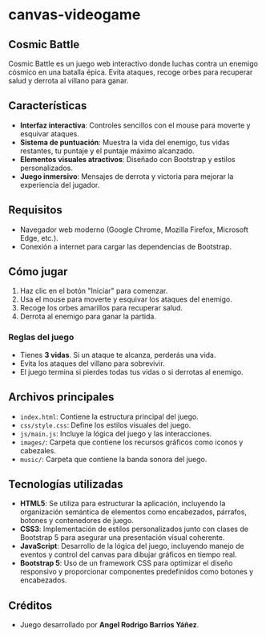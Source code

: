 # canvas-videogame

## Cosmic Battle

Cosmic Battle es un juego web interactivo donde luchas contra un enemigo cósmico en una batalla épica. Evita ataques, recoge orbes para recuperar salud y derrota al villano para ganar.

## Características

- **Interfaz interactiva**: Controles sencillos con el mouse para moverte y esquivar ataques.
- **Sistema de puntuación**: Muestra la vida del enemigo, tus vidas restantes, tu puntaje y el puntaje máximo alcanzado.
- **Elementos visuales atractivos**: Diseñado con Bootstrap y estilos personalizados.
- **Juego inmersivo**: Mensajes de derrota y victoria para mejorar la experiencia del jugador.

## Requisitos

- Navegador web moderno (Google Chrome, Mozilla Firefox, Microsoft Edge, etc.).
- Conexión a internet para cargar las dependencias de Bootstrap.

## Cómo jugar

1. Haz clic en el botón "Iniciar" para comenzar.
2. Usa el mouse para moverte y esquivar los ataques del enemigo.
3. Recoge los orbes amarillos para recuperar salud.
4. Derrota al enemigo para ganar la partida.

### Reglas del juego

- Tienes **3 vidas**. Si un ataque te alcanza, perderás una vida.
- Evita los ataques del villano para sobrevivir.
- El juego termina si pierdes todas tus vidas o si derrotas al enemigo.

## Archivos principales

- `index.html`: Contiene la estructura principal del juego.
- `css/style.css`: Define los estilos visuales del juego.
- `js/main.js`: Incluye la lógica del juego y las interacciones.
- `images/`: Carpeta que contiene los recursos gráficos como iconos y cabezales.
- `music/`: Carpeta que contiene la banda sonora del juego.

## Tecnologías utilizadas

- **HTML5**: Se utiliza para estructurar la aplicación, incluyendo la organización semántica de elementos como encabezados, párrafos, botones y contenedores de juego.
- **CSS3**: Implementación de estilos personalizados junto con clases de Bootstrap 5 para asegurar una presentación visual coherente.
- **JavaScript**: Desarrollo de la lógica del juego, incluyendo manejo de eventos y control del canvas para dibujar gráficos en tiempo real.
- **Bootstrap 5**: Uso de un framework CSS para optimizar el diseño responsivo y proporcionar componentes predefinidos como botones y encabezados.


## Créditos

- Juego desarrollado por **Angel Rodrigo Barrios Yáñez**.
